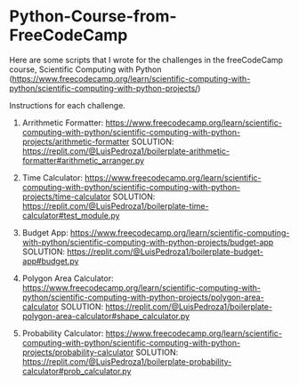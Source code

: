 # Python-Course-from-FreeCodeCamp
Here are some scripts that I wrote for the challenges in the freeCodeCamp  course, Scientific Computing with Python (https://www.freecodecamp.org/learn/scientific-computing-with-python/scientific-computing-with-python-projects/)

Instructions for each challenge.

1. Arrithmetic Formatter: https://www.freecodecamp.org/learn/scientific-computing-with-python/scientific-computing-with-python-projects/arithmetic-formatter
SOLUTION: https://replit.com/@LuisPedroza1/boilerplate-arithmetic-formatter#arithmetic_arranger.py

2. Time Calculator: https://www.freecodecamp.org/learn/scientific-computing-with-python/scientific-computing-with-python-projects/time-calculator
SOLUTION: https://replit.com/@LuisPedroza1/boilerplate-time-calculator#test_module.py

3. Budget App: https://www.freecodecamp.org/learn/scientific-computing-with-python/scientific-computing-with-python-projects/budget-app
SOLUTION: https://replit.com/@LuisPedroza1/boilerplate-budget-app#budget.py

4. Polygon Area Calculator: https://www.freecodecamp.org/learn/scientific-computing-with-python/scientific-computing-with-python-projects/polygon-area-calculator
SOLUTION: https://replit.com/@LuisPedroza1/boilerplate-polygon-area-calculator#shape_calculator.py

5. Probability Calculator: https://www.freecodecamp.org/learn/scientific-computing-with-python/scientific-computing-with-python-projects/probability-calculator
SOLUTION: https://replit.com/@LuisPedroza1/boilerplate-probability-calculator#prob_calculator.py
